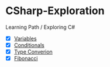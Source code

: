 # CSharp-Exploration
Learning Path / Exploring C#

- [x] [Variables](Variables)
- [x] [Conditionals](Conditionals)
- [x] [Type Converion](TypeConversion) 
- [x] [Fibonacci](Fibonacci)